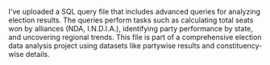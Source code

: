 I've uploaded a SQL query file that includes advanced queries for analyzing election results. The queries perform tasks such as calculating total seats won by alliances (NDA, I.N.D.I.A.), identifying party performance by state, and uncovering regional trends. This file is part of a comprehensive election data analysis project using datasets like partywise results and constituency-wise details.

